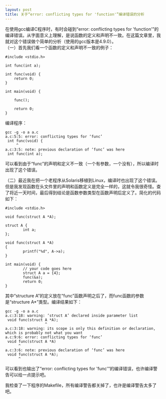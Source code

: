 ```yaml
--- 
layout: post
title: 关于“error: conflicting types for 'function'”编译错误的分析
---
```

在使用gcc编译C程序时，有时会碰到“error: conflicting types for 'function'”的编译错误。从字面意义上理解，是说函数的定义和声明不一致。在这篇文章里，我就对这个错误做个简单的分析（使用的gcc版本是4.9.0）。  
（一）首先我们看一个函数的定义和声明不一致的例子：  

    #include <stdio.h>
     
    int func(int a);
     
    int func(void) {
    	return 0;
    }
     
    int main(void) {
     
    	func();
     
    	return 0;
    }
    
编译程序：  

    gcc -g -o a a.c
    a.c:5:5: error: conflicting types for ‘func’
     int func(void) {
         ^
    a.c:3:5: note: previous declaration of ‘func’ was here
     int func(int a);

可以看到由于“func”的声明和定义不一致（一个有参数，一个没有），所以编译时出现了这个错误。  

（二）最近我在把一个老程序从Solaris移植到Linux，编译时也出现了这个错误。但是我发现函数在头文件里的声明和函数定义是完全一样的，这就令我很奇怪。查了将近一天时间，最后得到结论是函数参数类型在函数声明后定义了。简化的代码如下： 

    #include <stdio.h>
    
    void func(struct A *A);
    
    struct A {
            int a;
    };
    
    void func(struct A *A)
    {
            printf("%d", A->a);
    }
    
    int main(void) {
            // your code goes here
            struct A a = {4};
            func(&a);
            return 0;
    }

其中“structure A”的定义放在“func”函数声明之后了，而func函数的参数是“structure A*”类型。编译结果如下：  

    gcc -g -o a a.c
    a.c:3:18: warning: ‘struct A’ declared inside parameter list
     void func(struct A *A);
                      ^
    a.c:3:18: warning: its scope is only this definition or declaration, which is probably not what you want
    a.c:9:6: error: conflicting types for ‘func’
     void func(struct A *A)
          ^
    a.c:3:6: note: previous declaration of ‘func’ was here
     void func(struct A *A);
          ^

可以看到也输出了“error: conflicting types for 'func'”的编译错误，也许编译警告可以给一点提示吧。  

我检查了一下程序的Makefile，所有编译警告都关掉了，也许是编译警告太多了吧。